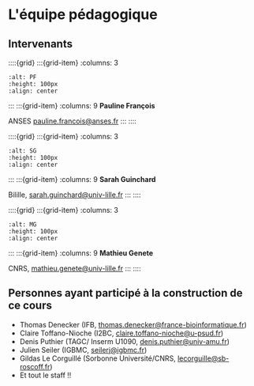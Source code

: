 # L'équipe pédagogique

## Intervenants

::::{grid}
:::{grid-item}
:columns: 3
```{image} images/PF_photo.jpeg
:alt: PF
:height: 100px
:align: center
```
:::
:::{grid-item}
:columns: 9
**Pauline François**

ANSES pauline.francois@anses.fr
:::
::::

::::{grid}
:::{grid-item}
:columns: 3
```{image} images/SG_photo.jpeg
:alt: SG
:height: 100px
:align: center
```
:::
:::{grid-item}
:columns: 9
**Sarah Guinchard**

Bilille, sarah.guinchard@univ-lille.fr
:::
::::

::::{grid}
:::{grid-item}
:columns: 3
```{image} images/MG_photo.jpeg
:alt: MG
:height: 100px
:align: center
```
:::
:::{grid-item}
:columns: 9
**Mathieu Genete**

CNRS, mathieu.genete@univ-lille.fr
:::
::::

## Personnes ayant participé à la construction de ce cours

- Thomas Denecker (IFB, thomas.denecker@france-bioinformatique.fr)
- Claire Toffano-Nioche (I2BC, claire.toffano-nioche@u-psud.fr)
- Denis Puthier (TAGC/ Inserm U1090,  denis.puthier@univ-amu.fr)
- Julien Seiler (IGBMC, seilerj@igbmc.fr)
- Gildas Le Corguillé (Sorbonne Université/CNRS, lecorguille@sb-roscoff.fr)
- Et tout le staff !!
